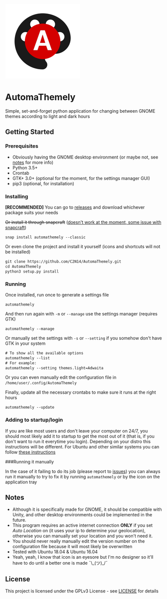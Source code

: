 
![](automathemely/lib/automathemely_large.svg)

# AutomaThemely

Simple, set-and-forget python application for changing between GNOME themes according to light and dark hours

## Getting Started

### Prerequisites

* Obviously having the GNOME desktop environment (or maybe not, see [notes](#notes) for more info)
* Python 3.5+
* Crontab
* GTK+ 3.0+ (optional for the moment, for the settings manager GUI)
* pip3 (optional, for installation)

### Installing

**[RECOMMENDED]** You can go to [releases](https://github.com/C2N14/AutomaThemely/releases) and download whichever package suits your needs

~~Or install it through snapcraft~~ ([doesn't work at the moment, some issue with snapcraft](https://forum.snapcraft.io/t/update-all-python-snaps-not-working-with-classic-confinement-even-with-cleanbuild/5971))

```
snap install automathemely --classic
```

Or even clone the project and install it yourself (icons and shortcuts will not be installed)

```
git clone https://github.com/C2N14/AutomaThemely.git
cd AutomaThemely
python3 setup.py install
```

### Running

Once installed, run once to generate a settings file

```
automathemely
```

And then run again with `-m` or `--manage` use the settings manager (requires GTK)

```
automathemely --manage
```

Or manually set the settings with `-s` or `--setting` if you somehow don't have GTK in your system

```
# To show all the available options
automathemely --list
# For example:
automathemely --setting themes.light=Adwaita
```

Or you can even manually edit the configuration file in `/home/user/.config/AutomaThemely`

Finally, update all the necessary crontabs to make sure it runs at the right hours

```
automathemely --update
```

### Adding to startup/login

If you are like most users and don't leave your computer on 24/7, you should most likely add it to startup to get the most out of it (that is, if you don't want to run it everytime you login). Depending on your distro this instructions will be different. For Ubuntu and other similar systems you can follow [these instructions](https://askubuntu.com/questions/48321/how-do-i-start-applications-automatically-on-login)  

###Running it manually

In the case of it failing to do its job (please report to [issues](https://github.com/C2N14/AutomaThemely/issues)) you can always run it manually to try to fix it by running `automathemely` or by the icon on the application tray

## Notes

* Although it is specifically made for GNOME, it should be compatible with Unity, and other desktop environments could be implemented in the future.
* This program requires an active internet connection **ONLY** if you set *Auto Location* on (it uses your ip to determine your geolocation), otherwise you can manually set your location and you won't need it.
* You should never really manually edit the version number on the configuration file because it will most likely be overwritten 
* Tested with Ubuntu 18.04 & Ubuntu 16.04
* Yeah, yeah, I know that icon is an eyesore but I'm no designer so it'll have to do until a better one is made ¯\\\_(ツ)_/¯

## License

This project is licensed under the GPLv3 License - see [LICENSE](LICENSE) for details
